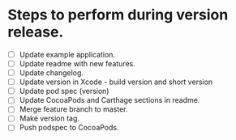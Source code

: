 # Steps to perform during version release.

- [ ] Update example application.
- [ ] Update readme with new features.
- [ ] Update changelog.
- [ ] Update version in Xcode - build version and short version
- [ ] Update pod spec (version)
- [ ] Update CocoaPods and Carthage sections in readme.
- [ ] Merge feature branch to master.
- [ ] Make version tag.
- [ ] Push podspec to CocoaPods.